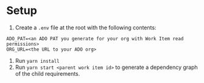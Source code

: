 # Setup
1. Create a `.env` file at the root with the following contents:
```
ADO_PAT=<an ADO PAT you generate for your org with Work Item read permissions>
ORG_URL=<the URL to your ADO org>
```
1. Run `yarn install`
1. Run `yarn start <parent work item id>` to generate a dependency graph of the child requirements.